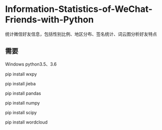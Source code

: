 # Information-Statistics-of-WeChat-Friends-with-Python
统计微信好友信息，包括性别比例、地区分布、签名统计、词云图分析好友特点
## 需要
Windows python3.5、3.6

pip install wxpy

pip install jieba

pip install pandas

pip install numpy

pip install scipy

pip install wordcloud
